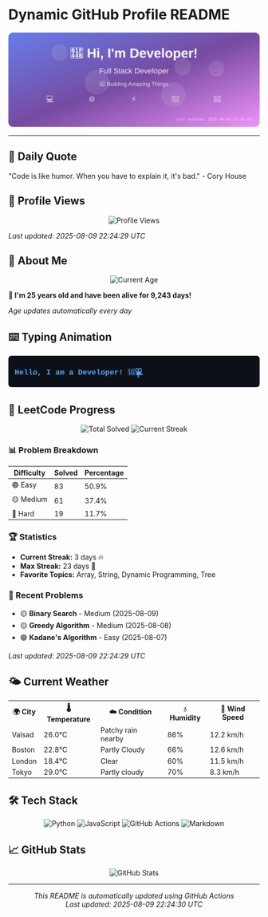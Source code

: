 # Dynamic GitHub Profile README

<!-- HEADER-START -->
<p align="center">
    <img src="./assets/header.svg" alt="Profile Header" />
</p>

---

<!-- HEADER-END -->

<!-- QUOTES-START -->
## 💭 Daily Quote

"Code is like humor. When you have to explain it, it's bad." - Cory House

<!-- QUOTES-END -->

<!-- VISITOR-COUNTER-START -->
## 👀 Profile Views

<p align="center">
    <img src="https://img.shields.io/badge/Profile%20Views-376-blue?style=for-the-badge&logo=eye&logoColor=white" alt="Profile Views">
</p>

*Last updated: 2025-08-09 22:24:29 UTC*

<!-- VISITOR-COUNTER-END -->

<!-- AGE-START -->
## 🎂 About Me

<p align="center">
    <img src="https://img.shields.io/badge/Age-25%20years%203%20months%2021%20days-brightgreen?style=for-the-badge&logo=calendar&logoColor=white" alt="Current Age">
</p>

**🌟 I'm 25 years old and have been alive for 9,243 days!**

*Age updates automatically every day*

<!-- AGE-END -->

<!-- TYPING-ANIMATION-START -->
## ⌨️ Typing Animation

<p align="center">
    <img src="./assets/typing_animation.svg" alt="Typing Animation" />
</p>

<!-- TYPING-ANIMATION-END -->

<!-- LEETCODE-START -->
## 🧩 LeetCode Progress

<p align="center">
    <img src="https://img.shields.io/badge/Total%20Solved-163-brightgreen?style=for-the-badge&logo=leetcode&logoColor=white" alt="Total Solved">
    <img src="https://img.shields.io/badge/Current%20Streak-3%20days-orange?style=for-the-badge&logo=fire&logoColor=white" alt="Current Streak">
</p>

### 📊 Problem Breakdown

| Difficulty | Solved | Percentage |
|------------|--------|------------|
| 🟢 Easy | 83 | 50.9% |
| 🟡 Medium | 61 | 37.4% |
| 🔴 Hard | 19 | 11.7% |

### 🏆 Statistics
- **Current Streak:** 3 days 🔥
- **Max Streak:** 23 days 🏅
- **Favorite Topics:** Array, String, Dynamic Programming, Tree

### 📝 Recent Problems
- 🟡 **Binary Search** - Medium (2025-08-09)
- 🟡 **Greedy Algorithm** - Medium (2025-08-08)
- 🟢 **Kadane's Algorithm** - Easy (2025-08-07)

*Last updated: 2025-08-09 22:24:29 UTC*

<!-- LEETCODE-END -->

<!-- WEATHER-START -->
## 🌤️ Current Weather

<table>
<tr>
    <th>🌍 City</th>
    <th>🌡️ Temperature</th>
    <th>☁️ Condition</th>
    <th>💧 Humidity</th>
    <th>💨 Wind Speed</th>
</tr>
<tr>
    <td>Valsad</td>
    <td>26.0°C</td>
    <td>Patchy rain nearby</td>
    <td>86%</td>
    <td>12.2 km/h</td>
</tr>
<tr>
    <td>Boston</td>
    <td>22.8°C</td>
    <td>Partly Cloudy</td>
    <td>66%</td>
    <td>12.6 km/h</td>
</tr>
<tr>
    <td>London</td>
    <td>18.4°C</td>
    <td>Clear</td>
    <td>60%</td>
    <td>11.5 km/h</td>
</tr>
<tr>
    <td>Tokyo</td>
    <td>29.0°C</td>
    <td>Partly cloudy</td>
    <td>70%</td>
    <td>8.3 km/h</td>
</tr>
</table>
<!-- WEATHER-END -->

## 🛠️ Tech Stack

<p align="center">
    <img src="https://img.shields.io/badge/Python-3776AB?style=for-the-badge&logo=python&logoColor=white" alt="Python">
    <img src="https://img.shields.io/badge/JavaScript-F7DF1E?style=for-the-badge&logo=javascript&logoColor=black" alt="JavaScript">
    <img src="https://img.shields.io/badge/GitHub%20Actions-2088FF?style=for-the-badge&logo=github-actions&logoColor=white" alt="GitHub Actions">
    <img src="https://img.shields.io/badge/Markdown-000000?style=for-the-badge&logo=markdown&logoColor=white" alt="Markdown">
</p>

## 📈 GitHub Stats

<p align="center">
    <img src="https://github-readme-stats.vercel.app/api?username=ambicuity&show_icons=true&theme=radical" alt="GitHub Stats">
</p>

---

<p align="center">
    <i>This README is automatically updated using GitHub Actions</i><br>
    <i>Last updated: 2025-08-09 22:24:30 UTC</i>
</p>
